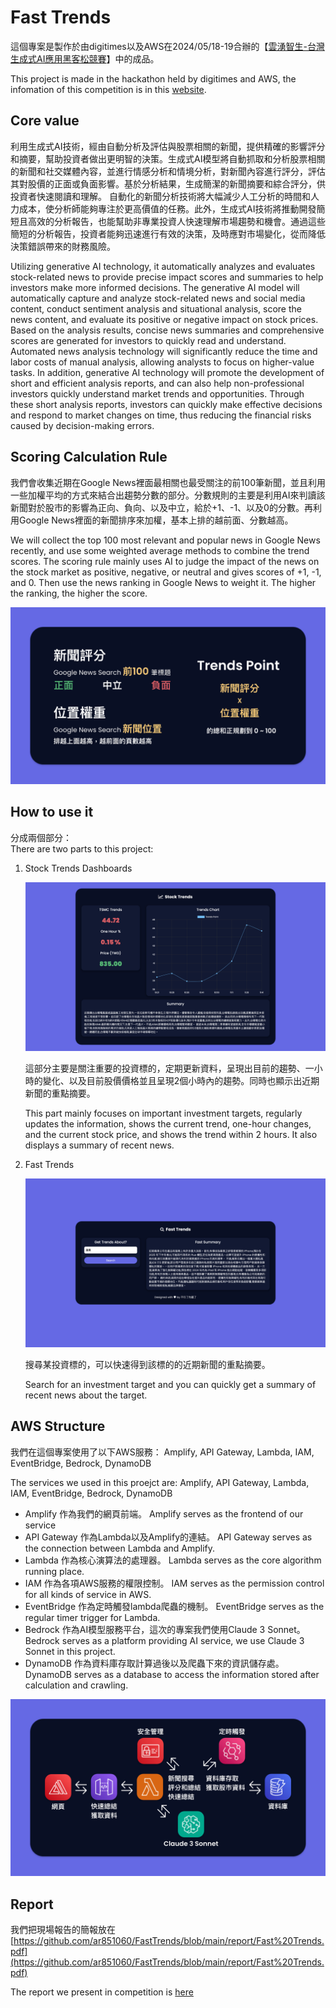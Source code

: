 # Fast Trends

這個專案是製作於由digitimes以及AWS在2024/05/18-19合辦的【[雲湧智生-台灣生成式AI應用黑客松競賽](https://www.digitimes.com.tw/seminar/Hackathon_20240518/)】中的成品。    

This project is made in the hackathon held by digitimes and AWS, the infomation of this competition is in this [website](https://www.digitimes.com.tw/seminar/Hackathon_20240518/).

## Core value

利用生成式AI技術，經由自動分析及評估與股票相關的新聞，提供精確的影響評分和摘要，幫助投資者做出更明智的決策。生成式AI模型將自動抓取和分析股票相關的新聞和社交媒體內容，並進行情感分析和情境分析，對新聞內容進行評分，評估其對股價的正面或負面影響。基於分析結果，生成簡潔的新聞摘要和綜合評分，供投資者快速閱讀和理解。
自動化的新聞分析技術將大幅減少人工分析的時間和人力成本，使分析師能夠專注於更高價值的任務。此外，生成式AI技術將推動開發簡短且高效的分析報告，也能幫助非專業投資人快速理解市場趨勢和機會。通過這些簡短的分析報告，投資者能夠迅速進行有效的決策，及時應對市場變化，從而降低決策錯誤帶來的財務風險。

Utilizing generative AI technology, it automatically analyzes and evaluates stock-related news to provide precise impact scores and summaries to help investors make more informed decisions. The generative AI model will automatically capture and analyze stock-related news and social media content, conduct sentiment analysis and situational analysis, score the news content, and evaluate its positive or negative impact on stock prices. Based on the analysis results, concise news summaries and comprehensive scores are generated for investors to quickly read and understand.
Automated news analysis technology will significantly reduce the time and labor costs of manual analysis, allowing analysts to focus on higher-value tasks. In addition, generative AI technology will promote the development of short and efficient analysis reports, and can also help non-professional investors quickly understand market trends and opportunities. Through these short analysis reports, investors can quickly make effective decisions and respond to market changes on time, thus reducing the financial risks caused by decision-making errors.

## Scoring Calculation Rule

我們會收集近期在Google News裡面最相關也最受關注的前100筆新聞，並且利用一些加權平均的方式來結合出趨勢分數的部分。分數規則的主要是利用AI來判讀該新聞對於股市的影響為正向、負向、以及中立，給於+1、-1、以及0的分數。再利用Google News裡面的新聞排序來加權，基本上排的越前面、分數越高。

We will collect the top 100 most relevant and popular news in Google News recently, and use some weighted average methods to combine the trend scores. The scoring rule mainly uses AI to judge the impact of the news on the stock market as positive, negative, or neutral and gives scores of +1, -1, and 0. Then use the news ranking in Google News to weight it. The higher the ranking, the higher the score.

![Scoring Rule](https://github.com/ar851060/FastTrends/blob/main/report/P04.png)

## How to use it

分成兩個部分：    
There are two parts to this project:

1. Stock Trends Dashboards

   ![Stock Trends Dashboards](https://github.com/ar851060/FastTrends/blob/main/report/P03.png)
   
   這部分主要是關注重要的投資標的，定期更新資料，呈現出目前的趨勢、一小時的變化、以及目前股價價格並且呈現2個小時內的趨勢。同時也顯示出近期新聞的重點摘要。
   
   This part mainly focuses on important investment targets, regularly updates the information, shows the current trend, one-hour changes, and the current stock price, and shows the trend within 2 hours. It also displays a summary of recent news.
   
3. Fast Trends

   ![Fast Trends](https://github.com/ar851060/FastTrends/blob/main/report/P05.png)

   搜尋某投資標的，可以快速得到該標的的近期新聞的重點摘要。

   Search for an investment target and you can quickly get a summary of recent news about the target.

## AWS Structure

我們在這個專案使用了以下AWS服務： Amplify, API Gateway, Lambda, IAM, EventBridge, Bedrock, DynamoDB

The services we used in this proejct are: Amplify, API Gateway, Lambda, IAM, EventBridge, Bedrock, DynamoDB

* Amplify 作為我們的網頁前端。 Amplify serves as the frontend of our service
* API Gateway 作為Lambda以及Amplify的連結。 API Gateway serves as the connection between Lambda and Amplify.
* Lambda 作為核心演算法的處理器。 Lambda serves as the core algorithm running place.
* IAM 作為各項AWS服務的權限控制。 IAM serves as the permission control for all kinds of service in AWS.
* EventBridge 作為定時觸發lambda爬蟲的機制。 EventBridge serves as the regular timer trigger for Lambda.
* Bedrock 作為AI模型服務平台，這次的專案我們使用Claude 3 Sonnet。 Bedrock serves as a platform providing AI service, we use Claude 3 Sonnet in this project.
* DynamoDB 作為資料庫存取計算過後以及爬蟲下來的資訊儲存處。 DynamoDB serves as a database to access the information stored after calculation and crawling.

![AWS Structure](https://github.com/ar851060/FastTrends/blob/main/report/P06.png)

## Report

我們把現場報告的簡報放在[https://github.com/ar851060/FastTrends/blob/main/report/Fast%20Trends.pdf](https://github.com/ar851060/FastTrends/blob/main/report/Fast%20Trends.pdf)

The report we present in competition is [here](https://github.com/ar851060/FastTrends/blob/main/report/Fast%20Trends.pdf)
